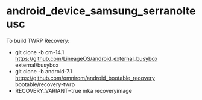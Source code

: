 android_device_samsung_serranolteusc
====================================

To build TWRP Recovery:

 * git clone -b cm-14.1 https://github.com/LineageOS/android_external_busybox external/busybox
 * git clone -b android-7.1 https://github.com/omnirom/android_bootable_recovery bootable/recovery-twrp
 * RECOVERY_VARIANT=true mka recoveryimage
